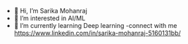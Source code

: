- 👋 Hi, I’m Sarika Mohanraj
- 👀 I’m interested in AI/ML
- 🌱 I’m currently learning Deep learning
-connect with me https://www.linkedin.com/in/sarika-mohanraj-5160131bb/
<!---
sarikamohan08/sarikamohan08 is a ✨ special ✨ repository because its `README.md` (this file) appears on your GitHub profile.
You can click the Preview link to take a look at your changes.
--->
